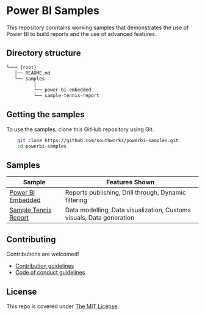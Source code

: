 # Power BI Samples
This repository conntains working samples that demonstrates the use of Power BI to build reports and the use of advanced features.

## Directory structure
```bash
└─── {root}
   │── README.md
   └── samples
          |
          └── power-bi-embedded
          └── sample-tennis-report
```

## Getting the samples
To use the samples, clone this GitHub repository using Git.
```bash
    git clone https://github.com/southworks/powerbi-samples.git
    cd powerbi-samples
```

## Samples
| Sample | Features Shown |
| - | - |
|[Power BI Embedded](samples/power-bi-embedded) | Reports publishing, Drill through, Dynamic filtering
|[Sample Tennis Report](samples/sample-tennis-report) | Data modelling, Data visualization, Customs visuals, Data generation

## Contributing
Contributions are welcomed!

- [Contribution guidelines](CONTRIBUTING.md)
- [Code of conduct guidelines](CODE_OF_CONDUCT.md)

## License

This repo is covered under [The MIT License](LICENSE).

